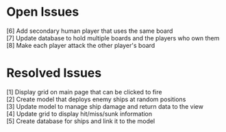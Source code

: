 ﻿# Open Issues
[6] Add secondary human player that uses the same board\
[7] Update database to hold multiple boards and the players who own them\
[8] Make each player attack the other player's board

# Resolved Issues
[1] Display grid on main page that can be clicked to fire\
[2] Create model that deploys enemy ships at random positions\
[3] Update model to manage ship damage and return data to the view\
[4] Update grid to display hit/miss/sunk information\
[5] Create database for ships and link it to the model